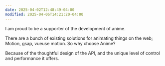 ```yaml
---
date: 2025-04-02T12:48:49-04:00
modified: 2025-04-06T14:21:20-04:00
---
```


I am proud to be a supporter of the development of anime.

There are a bunch of existing solutions for animating things on the web; Motion, gsap, vueuse motion. So why choose Anime?

Because of the thoughtful design of the API, and the unique level of control and performance it offers.
